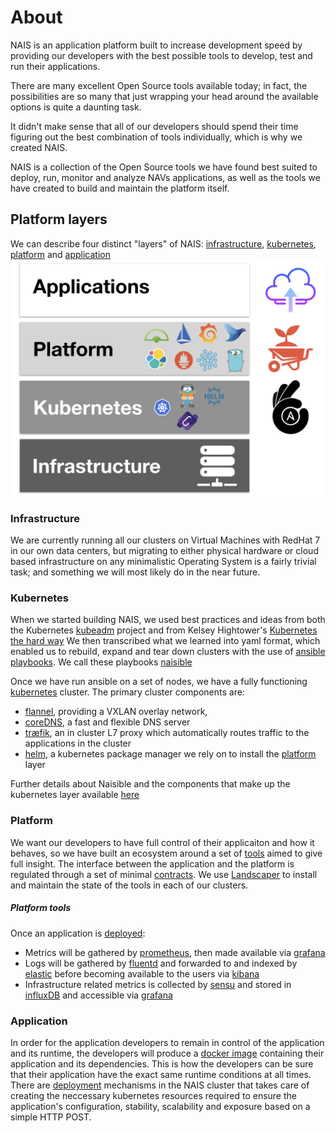 # About

NAIS is an application platform built to increase development speed by providing our developers with the best possible tools to develop, test and run their applications.

There are many excellent Open Source tools available today; in fact, the possibilities are so many that just wrapping your head around the available options is quite a daunting task. 

It didn't make sense that all of our developers should spend their time figuring out the best combination of tools individually, which is why we created NAIS.

NAIS is a collection of the Open Source tools we have found best suited to deploy, run, monitor and analyze NAVs applications, as well as the tools we have created to build and maintain the platform itself.

## Platform layers
We can describe four distinct "layers" of NAIS: [infrastructure](/about#infrastructure), [kubernetes](/about#kubernetes), [platform](/about#platform) and [application](/about#application)
![overview](/_media/overview.png)

### Infrastructure
We are currently running all our clusters on Virtual Machines with RedHat 7 in our own data centers, but migrating to either physical hardware or cloud based infrastructure on any minimalistic Operating System is a fairly trivial task; and something we will most likely do in the near future.

### Kubernetes
When we started building NAIS, we used best practices and ideas from both the Kubernetes [kubeadm](https://github.com/kubernetes/kubeadm) project and from Kelsey Hightower's [Kubernetes the hard way](https://github.com/kelseyhightower/kubernetes-the-hard-way)
We then transcribed what we learned into yaml format, which enabled us to rebuild, expand and tear down clusters with the use of [ansible playbooks](http://docs.ansible.com/ansible/latest/playbooks.html). We call these playbooks [naisible](/naisible)

Once we have run ansible on a set of nodes, we have a fully functioning [kubernetes](https://kubernetes.io/) cluster.
The primary cluster components are:
* [flannel](https://github.com/coreos/flannel), providing a VXLAN overlay network,
* [coreDNS](https://github.com/coredns/coredns), a fast and flexible DNS server
* [træfik](https://traefik.io/), an in cluster L7 proxy which automatically routes traffic to the applications in the cluster
* [helm](https://github.com/kubernetes/helm), a kubernetes package manager we rely on to install the [platform](/platform) layer
 
Further details about Naisible and the components that make up the kubernetes layer available [here](/kubernetes)

### Platform
We want our developers to have full control of their applicaiton and how it behaves, so we have built an ecosystem around a set of [tools](/about#platform-tools) aimed to give full insight. The interface between the application and the platform is regulated through a set of minimal [contracts](/contracts).
We use [Landscaper](https://github.com/Eneco/landscaper) to install and maintain the state of the tools in each of our clusters.
##### Platform tools
Once an application is [deployed](/deployment):
* Metrics will be gathered by [prometheus](https://prometheus.io/), then made available via [grafana](https://grafana.com/)
* Logs will be gathered by [fluentd](https://www.fluentd.org/) and forwarded to and indexed by [elastic](https://www.elastic.co/) before becoming available to the users via [kibana](https://www.elastic.co/products/kibana)
* Infrastructure related metrics is collected by [sensu](https://sensuapp.org/) and stored in [influxDB]() and accessible via [grafana](https://grafana.com/)


### Application
In order for the application developers to remain in control of the application and its runtime, the developers will produce a [docker image](https://docs.docker.com/engine/reference/commandline/images/) containing their application and its dependencies. 
This is how the developers can be sure that their application have the exact same runtime conditions at all times.
There are [deployment](/deployment) mechanisms in the NAIS cluster that takes care of creating the neccessary kubernetes resources required to ensure the application's configuration, stability, scalability and exposure based on a simple HTTP POST.
 
